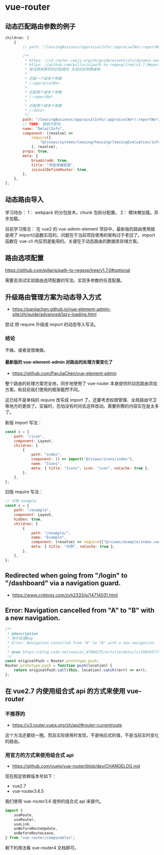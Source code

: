 # vue-router

## 动态匹配路由参数的例子

```js
children: [
	{
		// path: "/leasingBusiness/appraisalInfo/:appraisalNo/:reportNo/:data",

		/**
		 * https: //v3.router.vuejs.org/zh/guide/essentials/dynamic-matching.html#高级匹配模式
		 * https: //github.com/pillarjs/path-to-regexp/tree/v1.7.0#parameters
		 * 尝试使用更好的匹配模式 实现动态参数接收
		 *
		 * 匹配一个或多个参数
		 * /:appraisalNo+
		 *
		 * 匹配零个或多个参数
		 * /:reportNo*
		 *
		 * 匹配零个或多个参数
		 * /:data*
		 */
		path: "/leasingBusiness/appraisalInfo/:appraisalNo*/:reportNo*/:data*",
		// TODO: 搜索并更改。
		name: "DetailInfo",
		component: (resolve) =>
			require([
				"@/views/systems/leasing/housing/leasingEvaluation/info/Info",
			], resolve),
		props: true,
		meta: {
			breadcrumb: true,
			title: "评估详细信息",
			isLocalDefineRouter: true,
		},
	},
];
```

## 动态路由导入

学习待办：
1： webpack 的分包技术。chunk 包拆分配置。
2： 模块懒加载。异步加载。

目前学习情况：
在 vue2 的 vue-admin-element 项目中，最新版的路由使用就是用了 import()函数实现的。问题在于当前项目使用的架构过于老旧了。import 函数在 vue-cli 内反而是能用的。关键在于动态路由的数据库存储方案。

## 路由选项配置

https://github.com/pillarjs/path-to-regexp/tree/v1.7.0#optional

需要去测试实验路由选项配置的写法。实现多参数的任意配置。

## 升级路由管理方案为动态导入方式

- https://panjiachen.github.io/vue-element-admin-site/zh/guide/advanced/lazy-loading.html

尝试 把 require 升级成 import 的动态导入写法。

### 结论

不做。或者说很难做。

#### 最新版的 vue-element-admin 对路由的处理方案变化了

- https://github.com/PanJiaChen/vue-element-admin

整个路由的处理方案完全地，同步地使用了 vue-router 本身提供的动态路由添加方案。和目前我们使用的框架截然不同。

这已经不是单纯的 require 改写成 import 了。还要考虑权限管理、全局路由守卫等地方的更改了。实操时，恐怕没有时间去这样改动。需要折腾的内容实在是太多了。

新版 import 写法：

```js
const c = {
	path: "/icon",
	component: Layout,
	children: [
		{
			path: "index",
			component: () => import("@/views/icons/index"),
			name: "Icons",
			meta: { title: "Icons", icon: "icon", noCache: true },
		},
	],
};
```

旧版 require 写法：

```js
// 示例 example
const c = {
	path: "/example",
	component: Layout,
	hidden: true,
	children: [
		{
			path: "/example/",
			name: "Example",
			component: (resolve) => require(["@/views/example/index.vue"], resolve),
			meta: { title: "示例", noCache: true },
		},
	],
};
```

## Redirected when going from "/login" to "/dashboard" via a navigation guard.

- https://www.cnblogs.com/zyh2333/p/14714031.html

## Error: Navigation cancelled from "A" to "B" with a new navigation.

```js
/**
 * @description
 * 用于处理bug：
 * Error: Navigation cancelled from "A" to "B" with a new navigation.
 *
 * @see https://blog.csdn.net/weixin_47084275/article/details/108205775
 */
const originalPush = Router.prototype.push;
Router.prototype.push = function push(location) {
	return originalPush.call(this, location).catch((err) => err);
};
```

## 在 vue2.7 内使用组合式 api 的方式来使用 vue-router

### 不推荐的

- https://v3.router.vuejs.org/zh/api/#router-currentroute

这个方法还要绕一圈。而且实际使用时发现，不是响应式的值，不是当前实时变化的路由。

### 用官方的方式来使用组合式 api

- https://github.com/vuejs/vue-router/blob/dev/CHANGELOG.md

现在假定依赖版本号如下：

- vue2.7
- vue-router3.6.5

我们使用 vue-router3.6 提供的组合式 api 来替代。

```js
import {
	useRoute,
	useRouter,
	useLink,
	onBeforeRouteUpdate,
	onBeforeRouteLeave,
} from "vue-router/composables";
```

剩下的用法看 vue-router4 文档即可。

